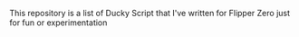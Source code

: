 This repository is a list of Ducky Script that I've written for Flipper Zero just for fun or experimentation
